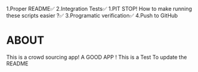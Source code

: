 1.Proper README✅
2.Integration Tests✅
1.PIT STOP! How to make running these scripts easier ?✅
3.Programatic verification✅
4.Push to GitHub

# ABOUT

This is a crowd sourcing app!
A GOOD APP !
This is a Test To update the README
